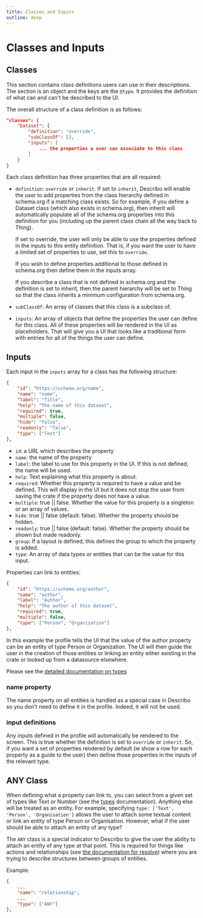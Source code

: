 ```yaml
---
title: Classes and Inputs
outline: deep
---
```


# Classes and Inputs

## Classes

This section contains class definitions users can use in their descriptions. The section is an
object and the keys are the `@type`. It provides the definition of what can and can't be described
to the UI.

The overall structure of a class definition is as follows:

```JSON
"classes": {
    "Dataset": {
        "definition": "override",
        "subClassOf": [],
        "inputs": [
            ... the properties a user can associate to this class
        ]
    }
}
```

Each class definition has three properties that are all required:

-   `definition`: `override` or `inherit`. If set to `inherit`, Describo will enable the user to add
    properties from the class hierarchy defined in schema.org if a matching class exists. So for
    example, if you define a Dataset class (which also exists in schema.org), then inherit will
    automatically populate all of the schema.org properties into this definition for you (including
    up the parent class chain all the way back to Thing).

    If set to override, the user will only be able to use the properties defined in the inputs to
    this entity definition. That is, if you want the user to have a limited set of properties to
    use, set this to `override`.

    If you wish to define properties additional to those defined in schema.org then define them in
    the inputs array.

    If you describe a class that is not defined in schema.org and the definition is set to inherit,
    then the parent hierarchy will be set to Thing so that the class inherits a minimum
    configuration from schema.org.

-   `subClassOf`: An array of classes that this class is a subclass of.

-   `inputs`: An array of objects that define the properties the user can define for this class. All
    of these properties will be rendered in the UI as placeholders. That will give you a UI that
    looks like a traditional form with entries for all of the things the user can define.

## Inputs

Each input in the `inputs` array for a class has the following structure:

```JSON
{
    "id": "https://schema.org/name",
    "name": "name",
    "label": "Title",
    "help": "The name of this dataset",
    "required": true,
    "multiple": false,
    "hide": "false",
    "readonly": "false",
    "type": ["Text"]
},
```

-   `id`: a URL which describes the property
-   `name`: the name of the property
-   `label`: the label to use for this property in the UI. If this is not defined, the name will be
    used.
-   `help`: Text explaining what this property is about.
-   `required`: Whether this property is required to have a value and be defined. This will display
    in the UI but it does not stop the user from saving the crate if the property does not have a
    value.
-   `multiple`: true || false. Whether the value for this property is a singleton or an array of
    values.
-   `hide`: true || false (default: false). Whether the property should be hidden.
-   `readonly`: true || false (default: false). Whether the property should be shown but made
    readonly.
-   `group`: If a layout is defined, this defines the group to which the property is added.
-   `type`: An array of data types or entities that can be the value for this input.

Properties can link to entities:

```JSON
{
    "id": "https://schema.org/author",
    "name": "author",
    "label": "Author",
    "help": "The author of this dataset",
    "required": true,
    "multiple": false,
    "type": ["Person", "Organization"]
},
```

In this example the profile tells the UI that the value of the author property can be an entity of
type Person or Organization. The UI will then guide the user in the creation of those entities or
linking an entity either existing in the crate or looked up from a datasource elsewhere.

Please see the [detailed documentation on types](./types.html)

### name property

The name property on all entities is handled as a special case in Describo so you don't need to
define it in the profile. Indeed, it will not be used.

### input definitions

Any inputs defined in the profile will automatically be rendered to the screen. This is true whether
the definition is set to `override` or `inherit`. So, if you want a set of properties rendered by
default (ie show a row for each property as a guide to the user) then define those properties in the
inputs of the relevant type.

## ANY Class

When defining what a property can link to, you can select from a given set of types like Text or
Number (see the [types](/docs/profiles/types.html) documentation). Anything else will be treated as
an entity. For example, specifying `type: ['Text', 'Person', 'Organisation']` allows the user to
attach some textual content or link an entity of type Person or Organisation. However, what if the
user should be able to attach an entity of any type?

The `ANY` class is a special indicator to Describo to give the user the ability to attach an entity
of any type at that point. This is required for things like actions and relationships (see
[the documentation for resolve](./resolve.html)) where you are trying to describe structures between
groups of entities.

Example:

```JSON
{
    ...
    "name": "relationship",
    ...
    "type": ["ANY"]
},
```
